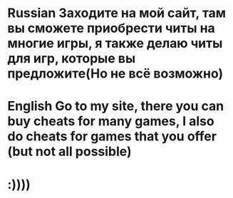 # Russian Заходите на мой сайт, там вы сможете приобрести читы на многие игры, я также делаю читы для игр, которые вы предложите(Но не всё возможно)
# English Go to my site, there you can buy cheats for many games, I also do cheats for games that you offer (but not all possible)
# :))))
